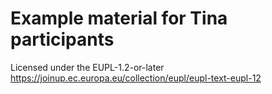 # Example material for Tina participants
Licensed under the EUPL-1.2-or-later
https://joinup.ec.europa.eu/collection/eupl/eupl-text-eupl-12
